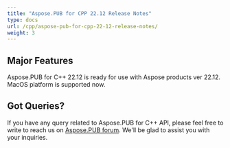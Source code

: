```yaml
---
title: "Aspose.PUB for CPP 22.12 Release Notes"
type: docs
url: /cpp/aspose-pub-for-cpp-22-12-release-notes/
weight: 3
---
```


## Major Features

Aspose.PUB for C++ 22.12 is ready for use with Aspose products ver 22.12.
MacOS platform is supported now.

## Got Queries?
If you have any query related to Aspose.PUB for C++ API, please feel free to write to reach us on [Aspose.PUB forum](https://forum.aspose.com/c/pub/). We'll be glad to assist you with your inquiries.
